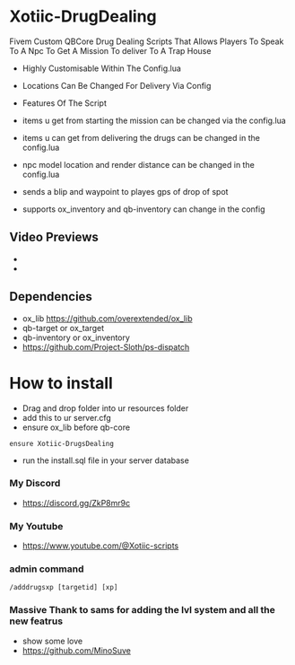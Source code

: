 # Xotiic-DrugDealing
Fivem Custom QBCore Drug Dealing Scripts That Allows Players To Speak To A Npc To Get A Mission To deliver To A Trap House

- Highly Customisable Within The Config.lua
- Locations Can Be Changed For Delivery Via Config

- Features Of The Script
- items u get from starting the mission can be changed via the config.lua
- items u can get from delivering the drugs can be changed in the config.lua
- npc model location and render distance can be changed in the config.lua 
- sends a blip and waypoint to playes gps of drop of spot
- supports ox_inventory and qb-inventory can change in the config

## Video Previews
- 
- 

## Dependencies
- ox_lib https://github.com/overextended/ox_lib
- qb-target or ox_target
- qb-inventory or ox_inventory
- https://github.com/Project-Sloth/ps-dispatch 

# How to install
 
- Drag and drop folder into ur resources folder
- add this to ur server.cfg
- ensure ox_lib before qb-core
```
ensure Xotiic-DrugsDealing
```
- run the install.sql file in your server database



### My Discord
- https://discord.gg/ZkP8mr9c

### My Youtube
- https://www.youtube.com/@Xotiic-scripts


### admin command 
 ```/adddrugsxp [targetid] [xp]```

 ### Massive Thank to sams for adding the lvl system and all the new featrus
 - show some love
 - https://github.com/MinoSuve
